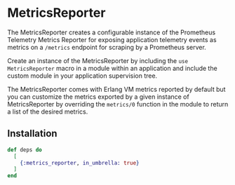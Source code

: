 # MetricsReporter

The MetricsReporter creates a configurable
instance of the Prometheus Telemetry Metrics
Reporter for exposing application telemetry events
as metrics on a `/metrics` endpoint for scraping 
by a Prometheus server.

Create an instance of the MetricsReporter by
including the `use MetricsReporter` macro in a
module within an application and include the
custom module in your application supervision tree.

The MetricsReporter comes with Erlang VM metrics
reported by default but you can customize the metrics
exported by a given instance of MetricsReporter by
overriding the `metrics/0` function in the module to
return a list of the desired metrics.

## Installation

```elixir
def deps do
  [
    {:metrics_reporter, in_umbrella: true}
  ]
end
```
